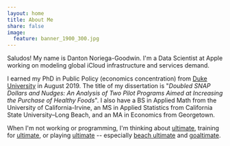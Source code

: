 ```yaml
---
layout: home
title: About Me
share: false
image:
  feature: banner_1900_300.jpg
---
```


Saludos! My name is Danton Noriega-Goodwin. I'm a Data Scientist at Apple working on modeling global iCloud infrastructure and services demand. 

I earned my PhD in Public Policy (economics concentration) from [Duke University](http://sanford.duke.edu) in August 2019. The title of my dissertation is "*Doubled SNAP Dollars and Nudges: An Analysis of Two Pilot Programs Aimed at Increasing the Purchase of Healthy Foods*". I also have a BS in Applied Math from the University of California-Irvine, an MS in Applied Statistics from California State University–Long Beach, and an MA in Economics from Georgetown.

When I'm not working or programming, I'm thinking about [ultimate](http://ultiworld.com/), training for [ultimate](http://skydmagazine.com/column/training-blog/), or playing [ultimate](https://www.youtube.com/watch?v=uq3pg0JcJSI) -- especially [beach ultimate](https://www.youtube.com/watch?v=vCCvjiTxhLY) and [goaltimate](https://www.youtube.com/watch?v=v1tqM--sCVk).

<script>
  (function(i,s,o,g,r,a,m){i['GoogleAnalyticsObject']=r;i[r]=i[r]||function(){
  (i[r].q=i[r].q||[]).push(arguments)},i[r].l=1*new Date();a=s.createElement(o),
  m=s.getElementsByTagName(o)[0];a.async=1;a.src=g;m.parentNode.insertBefore(a,m)
  })(window,document,'script','https://www.google-analytics.com/analytics.js','ga');

  ga('create', 'UA-76163349-2', 'auto');
  ga('send', 'pageview');

</script>
